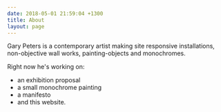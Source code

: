 ```yaml
---
date: 2018-05-01 21:59:04 +1300
title: About
layout: page
---
```



<p class="f3">Gary Peters is a contemporary artist making site responsive installations, non-objective wall works, painting-objects and monochromes.</p>

Right now he's working on:
- an exhibition proposal
- a small monochrome painting
- a manifesto
- and this website.
